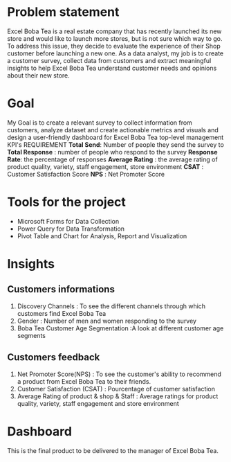 # Problem statement

Excel Boba Tea is a real estate company that has recently launched its new store and would like to launch more stores, but is not sure which way to go. To address this issue, they decide to evaluate the experience of their Shop customer before launching a new one. As a data analyst, my job is to create a customer survey, collect data from customers and extract meaningful insights to help Excel Boba Tea understand customer needs and opinions about their new store.

# Goal

My Goal is to create a relevant survey to collect information from customers, analyze dataset and create actionable metrics and visuals and design a user-friendly dashboard for Excel Boba Tea top-level management 
KPI's REQUIREMENT
**Total Send**: Number of people they send the survey to
**Total Response** : number of people who respond to the survey
**Response Rate**: the percentage of responses 
**Average Rating** : the average rating of product quality, variety, staff engagement, store environment
**CSAT** : Customer Satisfaction Score
**NPS** : Net Promoter Score

# Tools for the project

* Microsoft Forms for Data Collection
* Power Query for Data Transformation 
* Pivot Table and Chart for Analysis, Report and Visualization

# Insights

## Customers informations

1. Discovery Channels : To see the different channels through which customers find Excel Boba Tea
2. Gender : Number of men and women responding to the survey
3. Boba Tea Customer Age Segmentation :A look at different customer age segments

## Customers feedback

1. Net Promoter Score(NPS) : To see the customer's ability to recommend a product from Excel Boba Tea to their friends.
2. Customer Satisfaction (CSAT) : Pourcentage of customer satisfaction 
3. Average Rating of product & shop & Staff : Average ratings for product quality, variety, staff engagement and store environment


# Dashboard
This is the final product to be delivered to the manager of Excel Boba Tea. 
